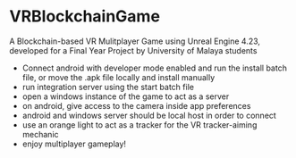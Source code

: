 # VRBlockchainGame
 A Blockchain-based VR Mulitplayer Game using Unreal Engine 4.23, developed for a Final Year Project by University of Malaya students

- Connect android with developer mode enabled and run the install batch file, or move the .apk file locally and install manually
- run integration server using the start batch file
- open a windows instance of the game to act as a server
- on android, give access to the camera inside app preferences
- android and windows server should be local host in order to connect
- use an orange light to act as a tracker for the VR tracker-aiming mechanic
- enjoy multiplayer gameplay!
